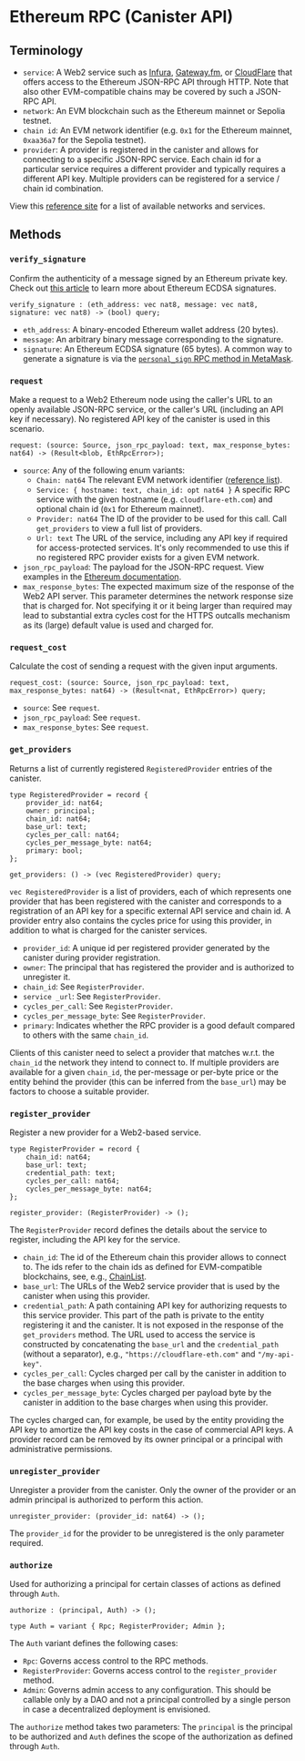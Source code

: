 # Ethereum RPC (Canister API)

## Terminology

* `service`: A Web2 service such as [Infura](https://www.infura.io/), [Gateway.fm](https://gateway.fm/), or [CloudFlare](https://www.cloudflare.com/en-gb/web3/) that offers access to the Ethereum JSON-RPC API through HTTP. Note that also other EVM-compatible chains may be covered by such a JSON-RPC API.
* `network`: An EVM blockchain such as the Ethereum mainnet or Sepolia testnet.
* `chain id`: An EVM network identifier (e.g. `0x1` for the Ethereum mainnet, `0xaa36a7` for the Sepolia testnet). 
* `provider`: A provider is registered in the canister and allows for connecting to a specific JSON-RPC service. Each chain id for a particular service requires a different provider and typically requires a different API key. Multiple providers can be registered for a service / chain id combination.

View this [reference site](https://chainlist.org/?testnets=true) for a list of available networks and services. 

## Methods

### `verify_signature`

Confirm the authenticity of a message signed by an Ethereum private key. Check out [this article](https://programtheblockchain.com/posts/2018/02/17/signing-and-verifying-messages-in-ethereum/) to learn more about Ethereum ECDSA signatures.

    verify_signature : (eth_address: vec nat8, message: vec nat8, signature: vec nat8) -> (bool) query;

* `eth_address`: A binary-encoded Ethereum wallet address (20 bytes).
* `message`: An arbitrary binary message corresponding to the signature.
* `signature`: An Ethereum ECDSA signature (65 bytes). A common way to generate a signature is via the [`personal_sign` RPC method in MetaMask](https://docs.metamask.io/wallet/how-to/sign-data/#use-personal_sign).


### `request`

Make a request to a Web2 Ethereum node using the caller's URL to an openly available JSON-RPC service, or the caller's URL (including an API key if necessary). No registered API key of the canister is used in this scenario.

    request: (source: Source, json_rpc_payload: text, max_response_bytes: nat64) -> (Result<blob, EthRpcError>);

* `source`: Any of the following enum variants:
  * `Chain: nat64` The relevant EVM network identifier ([reference list](https://chainlist.org/?testnets=true)).
  * `Service: { hostname: text, chain_id: opt nat64 }` A specific RPC service with the given hostname (e.g. `cloudflare-eth.com`) and optional chain id (`0x1` for Ethereum mainnet).
  * `Provider: nat64` The ID of the provider to be used for this call. Call `get_providers` to view a full list of providers.
  * `Url: text` The URL of the service, including any API key if required for access-protected services. It's only recommended to use this if no registered RPC provider exists for a given EVM network.
* `json_rpc_payload`: The payload for the JSON-RPC request. View examples in the [Ethereum documentation](https://ethereum.org/en/developers/docs/apis/json-rpc/).
* `max_response_bytes`: The expected maximum size of the response of the Web2 API server. This parameter determines the network response size that is charged for. Not specifying it or it being larger than required may lead to substantial extra cycles cost for the HTTPS outcalls mechanism as its (large) default value is used and charged for.


### `request_cost`

Calculate the cost of sending a request with the given input arguments.

    request_cost: (source: Source, json_rpc_payload: text, max_response_bytes: nat64) -> (Result<nat, EthRpcError>) query;

* `source`: See `request`.
* `json_rpc_payload`: See `request`.
* `max_response_bytes`: See `request`.


### `get_providers`

Returns a list of currently registered `RegisteredProvider` entries of the canister.

```candid
type RegisteredProvider = record {
    provider_id: nat64;
    owner: principal;
    chain_id: nat64;
    base_url: text;
    cycles_per_call: nat64;
    cycles_per_message_byte: nat64;
    primary: bool;
};

get_providers: () -> (vec RegisteredProvider) query;
```

`vec RegisteredProvider` is a list of providers, each of which represents one provider that has been registered with the canister and corresponds to a registration of an API key for a specific external API service and chain id. A provider entry also contains the cycles price for using this provider, in addition to what is charged for the canister services.

* `provider_id`: A unique id per registered provider generated by the canister during provider registration.
* `owner`: The principal that has registered the provider and is authorized to unregister it.
* `chain_id`: See `RegisterProvider`.
* `service _url`: See `RegisterProvider`.
* `cycles_per_call`: See `RegisterProvider`.
* `cycles_per_message_byte`: See `RegisterProvider`.
* `primary`: Indicates whether the RPC provider is a good default compared to others with the same `chain_id`.

Clients of this canister need to select a provider that matches w.r.t. the `chain_id` the network they intend to connect to. If multiple providers are available for a given `chain_id`, the per-message or per-byte price or the entity behind the provider (this can be inferred from the `base_url`) may be factors to choose a suitable provider.


### `register_provider`

Register a new provider for a Web2-based service.

```candid
type RegisterProvider = record {
    chain_id: nat64;
    base_url: text;
    credential_path: text;
    cycles_per_call: nat64;
    cycles_per_message_byte: nat64;
};

register_provider: (RegisterProvider) -> ();
```

The `RegisterProvider` record defines the details about the service to register, including the API key for the service.
* `chain_id`: The id of the Ethereum chain this provider allows to connect to. The ids refer to the chain ids as defined for EVM-compatible blockchains, see, e.g., [ChainList](https://chainlist.org/?testnets=true).
* `base_url`: The URLs of the Web2 service provider that is used by the canister when using this provider.
* `credential_path`: A path containing API key for authorizing requests to this service provider. This part of the path is private to the entity registering it and the canister. It is not exposed in the response of the `get_providers` method. The URL used to access the service is constructed by concatenating the `base_url` and the `credential_path` (without a separator), e.g., `"https://cloudflare-eth.com"` and `"/my-api-key"`.
* `cycles_per_call`: Cycles charged per call by the canister in addition to the base charges when using this provider.
* `cycles_per_message_byte`: Cycles charged per payload byte by the canister in addition to the base charges when using this provider.

The cycles charged can, for example, be used by the entity providing the API key to amortize the API key costs in the case of commercial API keys. A provider record can be removed by its owner principal or a principal with administrative permissions.


### `unregister_provider`

Unregister a provider from the canister. Only the owner of the provider or an admin principal is authorized to perform this action.

```candid
unregister_provider: (provider_id: nat64) -> ();
```

The `provider_id` for the provider to be unregistered is the only parameter required.


### `authorize`

Used for authorizing a principal for certain classes of actions as defined through `Auth`.

```candid
authorize : (principal, Auth) -> ();

type Auth = variant { Rpc; RegisterProvider; Admin };
```

The `Auth` variant defines the following cases:
* `Rpc`: Governs access control to the RPC methods.
* `RegisterProvider`: Governs access control to the `register_provider` method.
* `Admin`: Governs admin access to any configuration. This should be callable only by a DAO and not a principal controlled by a single person in case a decentralized deployment is envisioned.

The `authorize` method takes two parameters: The `principal` is the principal to be authorized and `Auth` defines the scope of the authorization as defined through `Auth`.
